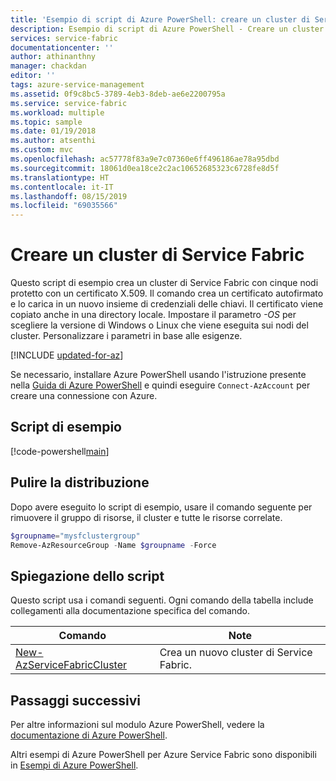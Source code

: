 ```yaml
---
title: 'Esempio di script di Azure PowerShell: creare un cluster di Service Fabric | Microsoft Docs'
description: Esempio di script di Azure PowerShell - Creare un cluster di Service Fabric.
services: service-fabric
documentationcenter: ''
author: athinanthny
manager: chackdan
editor: ''
tags: azure-service-management
ms.assetid: 0f9c8bc5-3789-4eb3-8deb-ae6e2200795a
ms.service: service-fabric
ms.workload: multiple
ms.topic: sample
ms.date: 01/19/2018
ms.author: atsenthi
ms.custom: mvc
ms.openlocfilehash: ac57778f83a9e7c07360e6ff496186ae78a95dbd
ms.sourcegitcommit: 18061d0ea18ce2c2ac10652685323c6728fe8d5f
ms.translationtype: HT
ms.contentlocale: it-IT
ms.lasthandoff: 08/15/2019
ms.locfileid: "69035566"
---
```

# <a name="create-a-service-fabric-cluster"></a>Creare un cluster di Service Fabric

Questo script di esempio crea un cluster di Service Fabric con cinque nodi protetto con un certificato X.509.  Il comando crea un certificato autofirmato e lo carica in un nuovo insieme di credenziali delle chiavi. Il certificato viene copiato anche in una directory locale.  Impostare il parametro *-OS* per scegliere la versione di Windows o Linux che viene eseguita sui nodi del cluster.  Personalizzare i parametri in base alle esigenze.

[!INCLUDE [updated-for-az](../../../includes/updated-for-az.md)]

Se necessario, installare Azure PowerShell usando l'istruzione presente nella [Guida di Azure PowerShell](/powershell/azure/overview) e quindi eseguire `Connect-AzAccount` per creare una connessione con Azure. 

## <a name="sample-script"></a>Script di esempio

[!code-powershell[main](../../../powershell_scripts/service-fabric/create-secure-cluster/create-secure-cluster.ps1 "Create a Service Fabric cluster")]

## <a name="clean-up-deployment"></a>Pulire la distribuzione 

Dopo avere eseguito lo script di esempio, usare il comando seguente per rimuovere il gruppo di risorse, il cluster e tutte le risorse correlate.

```powershell
$groupname="mysfclustergroup"
Remove-AzResourceGroup -Name $groupname -Force
```

## <a name="script-explanation"></a>Spiegazione dello script

Questo script usa i comandi seguenti. Ogni comando della tabella include collegamenti alla documentazione specifica del comando.

| Comando | Note |
|---|---|
| [New-AzServiceFabricCluster](/powershell/module/az.servicefabric/New-azServiceFabricCluster) | Crea un nuovo cluster di Service Fabric. |

## <a name="next-steps"></a>Passaggi successivi

Per altre informazioni sul modulo Azure PowerShell, vedere la [documentazione di Azure PowerShell](/powershell/azure/overview).

Altri esempi di Azure PowerShell per Azure Service Fabric sono disponibili in [Esempi di Azure PowerShell](../service-fabric-powershell-samples.md).
